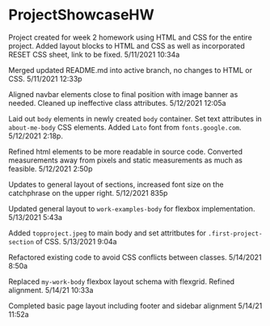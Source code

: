 # ProjectShowcaseHW

Project created for week 2 homework using HTML and CSS for the entire project.
Added layout blocks to HTML and CSS as well as incorporated RESET CSS sheet, link to be fixed. 5/11/2021 10:34a

Merged updated README.md into active branch, no changes to HTML or CSS. 5/11/2021 12:33p

Aligned navbar elements close to final position with image banner as needed. Cleaned up ineffective class attributes.  5/12/2021 12:05a

Laid out `body` elements in newly created `body` container. Set text attributes in `about-me-body` CSS elements. Added `Lato` font from `fonts.google.com`. 5/12/2021 2:18p.

Refined html elements to be more readable in source code. Converted measurements away from pixels and static measurements as much as feasible. 5/12/2021 2:50p

Updates to general layout of sections, increased font size on the catchphrase on the upper right. 5/12/2021 835p

Updated general layout to `work-examples-body` for flexbox implementation. 5/13/2021 5:43a

Added `topproject.jpeg` to main body and set attritbutes for `.first-project-section` of CSS. 5/13/2021 9:04a

Refactored existing code to avoid CSS conflicts between classes. 5/14/2021 8:50a

Replaced `my-work-body` flexbox layout schema with flexgrid. Refined alignment. 5/14/21 10:33a

Completed basic page layout including footer and sidebar alignment 5/14/21 11:52a